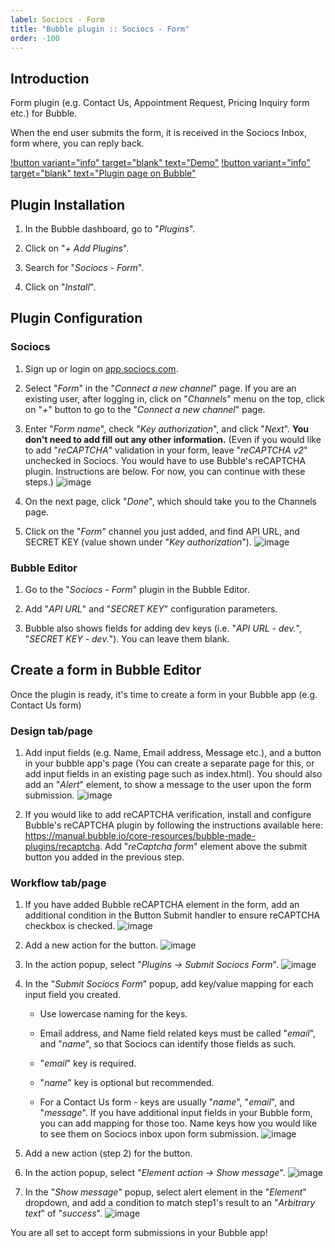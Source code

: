 ```yaml
---
label: Sociocs - Form
title: "Bubble plugin :: Sociocs - Form"
order: -100
---
```


## Introduction

Form plugin (e.g. Contact Us, Appointment Request, Pricing Inquiry form etc.) for Bubble.

When the end user submits the form, it is received in the Sociocs Inbox, form where, you can reply back.

[!button variant="info" target="blank" text="Demo"](https://sociocs-plugins.bubbleapps.io/version-test/form_demo) [!button variant="info" target="blank" text="Plugin page on Bubble"](https://bubble.io/plugin/sociocs---form-1649951381780x698622226169069600)

## Plugin Installation

1. In the Bubble dashboard, go to "*Plugins*".

1. Click on "*+ Add Plugins*".

1. Search for "*Sociocs - Form*".

1. Click on "*Install*".

## Plugin Configuration

### Sociocs

1. Sign up or login on <a href="https://app.sociocs.com" target="_blank">app.sociocs.com</a>.

1. Select "*Form*" in the "*Connect a new channel*" page. If you are an existing user, after logging in, click on "*Channels*" menu on the top, click on "*+*" button to go to the "*Connect a new channel*" page.

1. Enter "*Form name*", check "*Key authorization*", and click "*Next*". **You don't need to add fill out any other information.** (Even if you would like to add "*reCAPTCHA*" validation in your form, leave "*reCAPTCHA v2*" unchecked in Sociocs. You would have to use Bubble's reCAPTCHA plugin. Instructions are below. For now, you can continue with these steps.)
    ![image](https://user-images.githubusercontent.com/12301512/163722991-2b6a2b66-c343-4cd9-9dd4-eaf04b5208e5.png)

1. On the next page, click "*Done*", which should take you to the Channels page.

1. Click on the "*Form*" channel you just added, and find API URL, and SECRET KEY (value shown under "*Key authorization*").
    ![image](https://user-images.githubusercontent.com/12301512/179737081-2416c1e8-c2bf-4f00-b046-5b5cfdb24e15.png)

### Bubble Editor

1. Go to the "*Sociocs - Form*" plugin in the Bubble Editor.

1. Add "*API URL*" and "*SECRET KEY*" configuration parameters.

1. Bubble also shows fields for adding dev keys (i.e. "*API URL - dev.*", "*SECRET KEY - dev.*"). You can leave them blank.

## Create a form in Bubble Editor

Once the plugin is ready, it's time to create a form in your Bubble app (e.g. Contact Us form)

### Design tab/page

1. Add input fields (e.g. Name, Email address, Message etc.), and a button in your bubble app's page (You can create a separate page for this, or add input fields in an existing page such as index.html). You should also add an "*Alert*" element, to show a message to the user upon the form submission.
    ![image](https://user-images.githubusercontent.com/12301512/163725288-9c8cb66b-2973-41c9-b3cf-28fa7e99cf86.png)

1. If you would like to add reCAPTCHA verification, install and configure Bubble's reCAPTCHA plugin by following the instructions available here: <https://manual.bubble.io/core-resources/bubble-made-plugins/recaptcha>. Add "*reCaptcha form*" element above the submit button you added in the previous step.

### Workflow tab/page

1. If you have added Bubble reCAPTCHA element in the form, add an additional condition in the Button Submit handler to ensure reCAPTCHA checkbox is checked.
    ![image](https://user-images.githubusercontent.com/12301512/163722241-90402851-ae63-499e-b4a0-af9bf40621e3.png)

1. Add a new action for the button.
    ![image](https://user-images.githubusercontent.com/12301512/163722333-6674d3f3-4b7d-49ec-90d3-7b654a793e42.png)

1. In the action popup, select "*Plugins -> Submit Sociocs Form*".
    ![image](https://user-images.githubusercontent.com/12301512/163722506-494526cc-766d-4d44-afbb-4b98320e798c.png)

1. In the "*Submit Sociocs Form*" popup, add key/value mapping for each input field you created.

    - Use lowercase naming for the keys.

    - Email address, and Name field related keys must be called "*email*", and "*name*", so that Sociocs can identify those fields as such.

    - "*email*" key is required.

    - "*name*" key is optional but recommended.

    - For a Contact Us form - keys are usually "*name*", "*email*", and "*message*". If you have additional input fields in your Bubble form, you can add mapping for those too. Name keys how you would like to see them on Sociocs inbox upon form submission.
        ![image](https://user-images.githubusercontent.com/12301512/163722613-00bf0a75-4890-4d7f-aecb-1f2ef1d1345f.png)

1. Add a new action (step 2) for the button.

1. In the action popup, select "*Element action -> Show message*".
    ![image](https://user-images.githubusercontent.com/12301512/163723319-3f953b53-d895-4084-9e3b-8f9fbf01df89.png)

1. In the "*Show message*" popup, select alert element in the "*Element*" dropdown, and add a condition to match step1's result to an "*Arbitrary text*" of "*success*".
    ![image](https://user-images.githubusercontent.com/12301512/163723455-f27722be-5b33-440a-b4e2-9749a6cc9f12.png)

You are all set to accept form submissions in your Bubble app!
